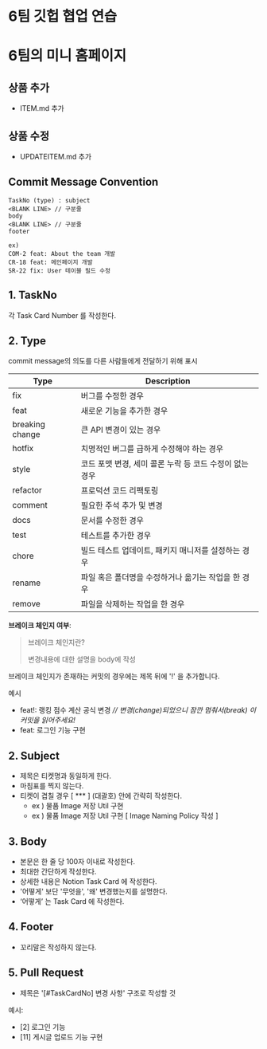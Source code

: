 # 6팀 깃헙 협업 연습

# 6팀의 미니 홈페이지

## 상품 추가
- ITEM.md 추가

## 상품 수정
- UPDATEITEM.md 추가

## **Commit Message Convention**

```
TaskNo (type) : subject
<BLANK LINE> // 구분줄
body
<BLANK LINE> // 구분줄
footer

ex)
COM-2 feat: About the team 개발
CR-18 feat: 메인페이지 개발
SR-22 fix: User 테이블 필드 수정
```

## 1. TaskNo

각 Task Card Number 를 작성한다.

## 2. Type

commit message의 의도를 다른 사람들에게 전달하기 위해 표시

| Type | Description |
| --- | --- |
| fix | 버그를 수정한 경우 |
| feat | 새로운 기능을 추가한 경우 |
| breaking change | 큰 API 변경이 있는 경우 |
| hotfix | 치명적인 버그를 급하게 수정해야 하는 경우 |
| style | 코드 포맷 변경, 세미 콜론 누락 등 코드 수정이 없는 경우 |
| refactor | 프로덕션 코드 리팩토링 |
| comment | 필요한 주석 추가 및 변경 |
| docs | 문서를 수정한 경우 |
| test | 테스트를 추가한 경우 |
| chore | 빌드 테스트 업데이트, 패키지 매니저를 설정하는 경우 |
| rename | 파일 혹은 폴더명을 수정하거나 옮기는 작업을 한 경우 |
| remove | 파일을 삭제하는 작업을 한 경우 |

**브레이크 체인지 여부**: <is breakchange>

> 브레이크 체인지란?
> 
> 
> 변경내용에 대한 설명을 body에 작성
> 

브레이크 체인지가 존재하는 커밋의 경우에는 제목 뒤에 '!' 을 추가합니다.

예시

- feat!: 랭킹 점수 계산 공식 변경 *// 변경(change)되었으니 잠깐 멈춰서(break) 이 커밋을 읽어주세요!*
- feat: 로그인 기능 구현

## 2. S**ubject**

- 제목은 티켓명과 동일하게 한다.
- 마침표를 찍지 않는다.
- 티켓이 겹칠 경우 [ *** ] (대괄호) 안에 간략히 작성한다.
    - ex ) 물품 Image 저장 Util 구현
    - ex ) 물품 Image 저장 Util 구현 [ Image Naming Policy 작성 ]

## 3. **Body**

- 본문은 한 줄 당 100자 이내로 작성한다.
- 최대한 간단하게 작성한다.
- 상세한 내용은 Notion Task Card 에 작성한다.
- '어떻게' 보단 '무엇을', '왜' 변경했는지를 설명한다.
- ‘어떻게’ 는 Task Card 에 작성한다.

## 4. F**ooter**

- 꼬리말은 작성하지 않는다.

## **5. Pull Request**

- 제목은 '[#TaskCardNo] 변경 사항' 구조로 작성할 것

예시:

- [2] 로그인 기능
- [11] 게시글 업로드 기능 구현
